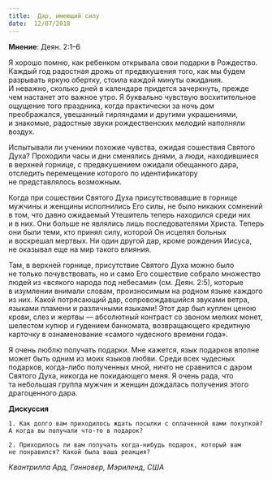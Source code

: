 ```yaml
---
title:  Дар, имеющий силу
date:  12/07/2018
---
```


**Мнение**: Деян. 2:1–6

Я хорошо помню, как ребенком открывала свои подарки в Рождество. Каждый год радостная дрожь от предвкушения того, как мы будем разрывать яркую обертку, стоила каждой минуты ожидания. И неважно, сколько дней в календаре придется зачеркнуть, прежде чем настанет это важное утро. Я буквально чувствую восхитительное ощущение того праздника, когда практически за ночь дом преображался, увешанный гирляндами и другими украшениями, и знакомые, радостные звуки рождественских мелодий наполняли воздух.

Испытывали ли ученики похожие чувства, ожидая сошествия Святого Духа? Проходили часы и дни сменялись днями, а люди, находившиеся в верхней горнице, с предвкушением ожидали обещанного дара, отследить перемещение которого по идентификатору не представлялось возможным.

Когда при сошествии Святого Духа присутствовавшие в горнице мужчины и женщины исполнились Его силы, не было никаких сомнений в том, что давно ожидаемый Утешитель теперь находился среди них и в них. Они больше не являлись лишь последователями Христа. Теперь они были теми, кто принял силу, которой Он исцелял больных и воскрешал мертвых. Ни один другой дар, кроме рождения Иисуса, не оказывал еще на мир такого влияния.

Там, в верхней горнице, присутствие Святого Духа можно было не только почувствовать, но и само Его сошествие собрало множество людей из «всякого народа под небесами» (см. Деян. 2:5), которые в изумлении внимали словам, произносимым на родном языке каждого из них. Какой потрясающий дар, сопровождавшийся звуками ветра, языками пламени и различными языками! Этот дар был куплен ценою крови, слез и жертвы — абсолютный контраст со звоном мелких монет, шелестом купюр и гудением банкомата, возвращающего кредитную карточку в ознаменование «самого чудесного времени года».

Я очень люблю получать подарки. Мне кажется, язык подарков вполне может быть одним из моих языков любви. Среди всех чудесных подарков, когда-либо полученных мной, ничто не сравнится с даром Святого Духа, никогда не покидающего меня. Я очень рада, что та небольшая группа мужчин и женщин дождалась получения этого драгоценного дара.

**Дискуссия**

`1.	Как долго вам приходилось ждать посылки с оплаченной вами покупкой? А когда вы получали что-то в подарок?`

`2.	Приходилось ли вам получать когда-нибудь подарок, который вам не понравился? Какой была ваша реакция?`

_Квантрилла Ард, Ганновер, Мэриленд, США_